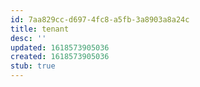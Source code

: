 ```yaml
---
id: 7aa829cc-d697-4fc8-a5fb-3a8903a8a24c
title: tenant
desc: ''
updated: 1618573905036
created: 1618573905036
stub: true
---
```


